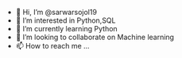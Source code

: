 - 👋 Hi, I’m @sarwarsojol19
- 👀 I’m interested in Python,SQL
- 🌱 I’m currently learning Python
- 💞️ I’m looking to collaborate on Machine learning
- 📫 How to reach me ...

<!---
sarwarsojol19/sarwarsojol19 is a ✨ special ✨ repository because its `README.md` (this file) appears on your GitHub profile.
You can click the Preview link to take a look at your changes.
--->
